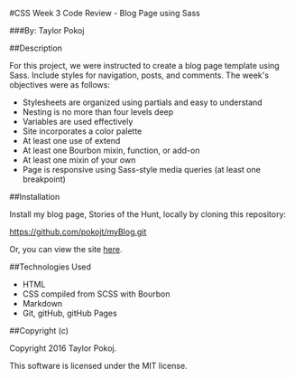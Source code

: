#CSS Week 3 Code Review - Blog Page using Sass

###By: Taylor Pokoj

##Description

For this project, we were instructed to create a blog page template using Sass. Include styles for navigation, posts, and comments. The week's objectives were as follows:

- Stylesheets are organized using partials and easy to understand
- Nesting is no more than four levels deep
- Variables are used effectively
- Site incorporates a color palette
- At least one use of extend
- At least one Bourbon mixin, function, or add-on
- At least one mixin of your own
- Page is responsive using Sass-style media queries (at least one breakpoint)

##Installation

Install my blog page, Stories of the Hunt, locally by cloning this repository:

https://github.com/pokojt/myBlog.git

Or, you can view the site [here](http://pokojt.github.io/myBlog).

##Technologies Used

- HTML
- CSS compiled from SCSS with Bourbon
- Markdown
- Git, gitHub, gitHub Pages

##Copyright (c)

 Copyright 2016 Taylor Pokoj.

 This software is licensed under the MIT license.
